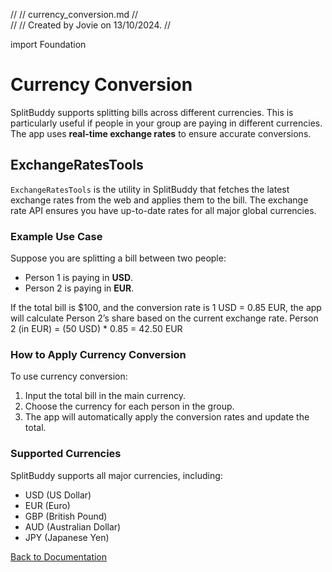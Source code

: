 //
//  currency_conversion.md
//  
//
//  Created by Jovie  on 13/10/2024.
//

import Foundation

# Currency Conversion

SplitBuddy supports splitting bills across different currencies. This is particularly useful if people in your group are paying in different currencies. The app uses **real-time exchange rates** to ensure accurate conversions.

## ExchangeRatesTools

`ExchangeRatesTools` is the utility in SplitBuddy that fetches the latest exchange rates from the web and applies them to the bill. The exchange rate API ensures you have up-to-date rates for all major global currencies.

### Example Use Case

Suppose you are splitting a bill between two people:
- Person 1 is paying in **USD**.
- Person 2 is paying in **EUR**.

If the total bill is $100, and the conversion rate is 1 USD = 0.85 EUR, the app will calculate Person 2’s share based on the current exchange rate.
Person 2 (in EUR) = (50 USD) * 0.85 = 42.50 EUR


### How to Apply Currency Conversion

To use currency conversion:
1. Input the total bill in the main currency.
2. Choose the currency for each person in the group.
3. The app will automatically apply the conversion rates and update the total.

### Supported Currencies

SplitBuddy supports all major currencies, including:
- USD (US Dollar)
- EUR (Euro)
- GBP (British Pound)
- AUD (Australian Dollar)
- JPY (Japanese Yen)

[Back to Documentation](./SplitBuddy.tutorial)
